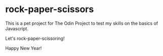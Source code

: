 # rock-paper-scissors
This is a pet project for The Odin Project to test my skills on the basics of Javascript.

Let's rock-paper-scissoring!

Happy New Year!